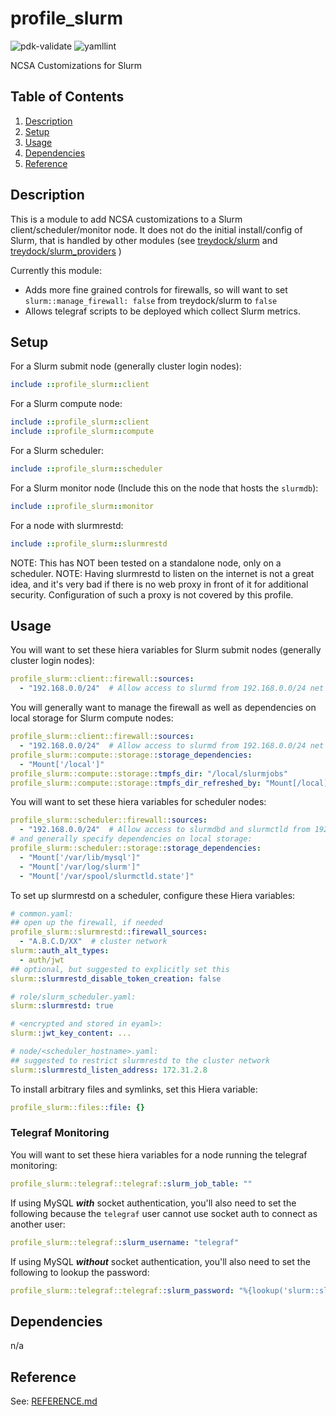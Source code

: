 # profile_slurm

![pdk-validate](https://github.com/ncsa/puppet-profile_slurm/workflows/pdk-validate/badge.svg)
![yamllint](https://github.com/ncsa/puppet-profile_slurm/workflows/yamllint/badge.svg)

NCSA Customizations for Slurm

## Table of Contents

1. [Description](#description)
1. [Setup](#setup)
1. [Usage](#usage)
1. [Dependencies](#dependencies)
1. [Reference](#reference)


## Description

This is a module to add NCSA customizations to a Slurm client/scheduler/monitor node. It does not do the initial install/config of Slurm, that is handled by other modules (see [treydock/slurm](https://forge.puppet.com/modules/treydock/slurm) and [treydock/slurm_providers](https://forge.puppet.com/modules/treydock/slurm_providers) )

Currently this module:
- Adds more fine grained controls for firewalls, so will want to set `slurm::manage_firewall: false` from treydock/slurm to `false`
- Allows telegraf scripts to be deployed which collect Slurm metrics.


## Setup

For a Slurm submit node (generally cluster login nodes):
```ruby
include ::profile_slurm::client
```

For a Slurm compute node:
```ruby
include ::profile_slurm::client
include ::profile_slurm::compute
```

For a Slurm scheduler:
```ruby
include ::profile_slurm::scheduler
```

For a Slurm monitor node (Include this on the node that hosts the `slurmdb`):
```ruby
include ::profile_slurm::monitor
```

For a node with slurmrestd:
```ruby
include ::profile_slurm::slurmrestd
```
NOTE: This has NOT been tested on a standalone node, only on a scheduler.
NOTE: Having slurmrestd to listen on the internet is not a great idea, and it's very bad if there is no web proxy in front of it for additional security. Configuration of such a proxy is not covered by this profile.

## Usage

You will want to set these hiera variables for Slurm submit nodes (generally cluster login nodes):
```yaml
profile_slurm::client::firewall::sources:
  - "192.168.0.0/24"  # Allow access to slurmd from 192.168.0.0/24 net
```

You will generally want to manage the firewall as well as dependencies on local storage for Slurm compute nodes:
```yaml
profile_slurm::client::firewall::sources:
  - "192.168.0.0/24"  # Allow access to slurmd from 192.168.0.0/24 net
profile_slurm::compute::storage::storage_dependencies:
  - "Mount['/local']"
profile_slurm::compute::storage::tmpfs_dir: "/local/slurmjobs"
profile_slurm::compute::storage::tmpfs_dir_refreshed_by: "Mount[/local]"
```

You will want to set these hiera variables for scheduler nodes:
```yaml
profile_slurm::scheduler::firewall::sources:
  - "192.168.0.0/24"  # Allow access to slurmdbd and slurmctld from 192.168.0.0/24 net
# and generally specify dependencies on local storage:
profile_slurm::scheduler::storage::storage_dependencies:
  - "Mount['/var/lib/mysql']"
  - "Mount['/var/log/slurm']"
  - "Mount['/var/spool/slurmctld.state']"
```

To set up slurmrestd on a scheduler, configure these Hiera variables:
```yaml
# common.yaml:
## open up the firewall, if needed
profile_slurm::slurmrestd::firewall_sources:
  - "A.B.C.D/XX"  # cluster network
slurm::auth_alt_types:
  - auth/jwt
## optional, but suggested to explicitly set this
slurm::slurmrestd_disable_token_creation: false

# role/slurm_scheduler.yaml:
slurm::slurmrestd: true

# <encrypted and stored in eyaml>:
slurm::jwt_key_content: ...

# node/<scheduler_hostname>.yaml:
## suggested to restrict slurmrestd to the cluster network
slurm::slurmrestd_listen_address: 172.31.2.8
```

To install arbitrary files and symlinks, set this Hiera variable:
```yaml
profile_slurm::files::file: {}

```

### Telegraf Monitoring

You will want to set these hiera variables for a node running the telegraf monitoring:
```yaml
profile_slurm::telegraf::telegraf::slurm_job_table: ""
```

If using MySQL ***with*** socket authentication, you'll also need to set the following because the `telegraf` user cannot use socket auth to connect as another user:
```yaml
profile_slurm::telegraf::slurm_username: "telegraf"
```

If using MySQL ***without*** socket authentication, you'll also need to set the following to lookup the password:
```yaml
profile_slurm::telegraf::telegraf::slurm_password: "%{lookup('slurm::slurmdbd_storage_pass')}"  # This is a VAULT lookup, use the keyname you have chosen for storing the slurmdb user account password
```


## Dependencies

n/a

## Reference

See: [REFERENCE.md](REFERENCE.md)

